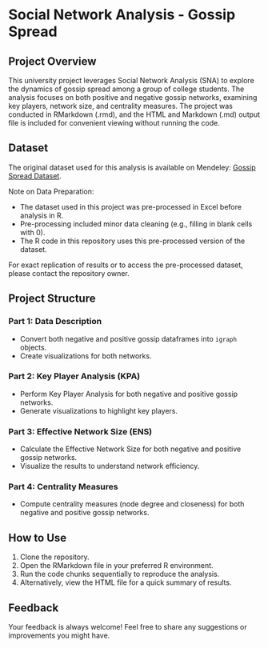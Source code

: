 # Social Network Analysis - Gossip Spread

## Project Overview
This university project leverages Social Network Analysis (SNA) to explore the dynamics of gossip spread among a group of college students. The analysis focuses on both positive and negative gossip networks, examining key players, network size, and centrality measures. The project was conducted in RMarkdown (.rmd), and the HTML and Markdown (.md) output file is included for convenient viewing without running the code.

## Dataset
The original dataset used for this analysis is available on Mendeley: [Gossip Spread Dataset](https://data.mendeley.com/datasets/kpjjvg39k3/4).

Note on Data Preparation:
- The dataset used in this project was pre-processed in Excel before analysis in R.
- Pre-processing included minor data cleaning (e.g., filling in blank cells with 0).
- The R code in this repository uses this pre-processed version of the dataset.

For exact replication of results or to access the pre-processed dataset, please contact the repository owner.

## Project Structure

### Part 1: Data Description
- Convert both negative and positive gossip dataframes into `igraph` objects.
- Create visualizations for both networks.

### Part 2: Key Player Analysis (KPA)
- Perform Key Player Analysis for both negative and positive gossip networks.
- Generate visualizations to highlight key players.

### Part 3: Effective Network Size (ENS)
- Calculate the Effective Network Size for both negative and positive gossip networks.
- Visualize the results to understand network efficiency.

### Part 4: Centrality Measures
- Compute centrality measures (node degree and closeness) for both negative and positive gossip networks.

## How to Use
1. Clone the repository.
2. Open the RMarkdown file in your preferred R environment.
3. Run the code chunks sequentially to reproduce the analysis.
4. Alternatively, view the HTML file for a quick summary of results.

## Feedback
Your feedback is always welcome! Feel free to share any suggestions or improvements you might have.
